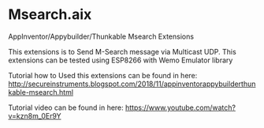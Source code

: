 # Msearch.aix
AppInventor/Appybuilder/Thunkable Msearch Extensions

This extensions is to Send M-Search message via Multicast UDP.
This extensions can be tested using ESP8266 with Wemo Emulator library 

Tutorial how to Used this extensions can be found in here:
http://secureinstruments.blogspot.com/2018/11/appinventorappybuilderthunkable-msearch.html

Tutorial video can be found in here:
https://www.youtube.com/watch?v=kzn8m_0Er9Y


